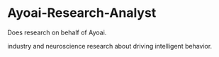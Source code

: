 # Ayoai-Research-Analyst
Does research on behalf of Ayoai. 

industry and neuroscience research about driving intelligent behavior.


